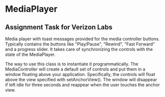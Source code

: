 # MediaPlayer
## Assignment Task for Verizon Labs
Media player with toast messages provided for the media controller buttons.
Typically contains the buttons like "Play/Pause", "Rewind", "Fast Forward" and a progress slider. It takes care of synchronizing the controls with the state of the MediaPlayer.

The way to use this class is to instantiate it programmatically. The MediaController will create a default set of controls and put them in a window floating above your application. Specifically, the controls will float above the view specified with setAnchorView(). The window will disappear if left idle for three seconds and reappear when the user touches the anchor view.
